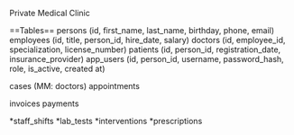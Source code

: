 Private Medical Clinic

==Tables==
persons (id, first_name, last_name, birthday, phone, email)
employees (id, title, person_id, hire_date, salary)
doctors (id, employee_id, specialization, license_number)
patients (id, person_id, registration_date, insurance_provider)
app_users (id, person_id, username, password_hash, role, is_active, created at)

cases (MM: doctors)
appointments

invoices
payments

*staff_shifts
*lab_tests
*interventions
*prescriptions